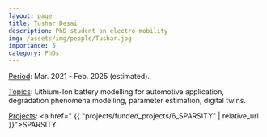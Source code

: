```yaml
---
layout: page
title: Tushar Desai
description: PhD student on electro mobility
img: /assets/img/people/Tushar.jpg
importance: 5
category: PhDs
---
```


<!-- NOTE: make the profile picture appear here as in my about page (copy the code for floating image) -->

<u>Period</u>: Mar. 2021 - Feb. 2025 (estimated).

<u>Topics</u>: Lithium-Ion battery modelling for automotive application, degradation phenomena modelling, parameter estimation, digital twins.

<u>Projects</u>: <a href=" {{ "projects/funded_projects/6_SPARSITY" | relative_url }}">SPARSITY</a>.

<!-- NOTE: add projects to everybody, with links to their page -->